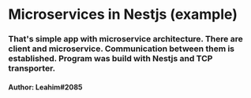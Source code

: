 # Microservices in Nestjs (example)

### That's simple app with microservice architecture. There are client and microservice. Communication between them is established. Program was build with Nestjs and TCP transporter. 

#### Author: Leahim#2085
